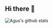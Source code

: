 ## Hi there 👋

<!--
**AgusCarnessali/AgusCarnessali** is a ✨ _special_ ✨ repository because its `README.md` (this file) appears on your GitHub profile.

Here are some ideas to get you started:

- 🔭 I’m currently working on ...
- 🌱 I’m currently learning ...
- 👯 I’m looking to collaborate on ...
- 🤔 I’m looking for help with ...
- 💬 Ask me about ...
- 📫 How to reach me: ...
- 😄 Pronouns: ...
- ⚡ Fun fact: ...
-->
![Agus's github stats](https://github-readme-stats.vercel.app/api/?username=AgusCarnessali&show_icons=true&title_color=fff&icon_color=79ff97&text_color=9f9f9f&bg_color=151515)
